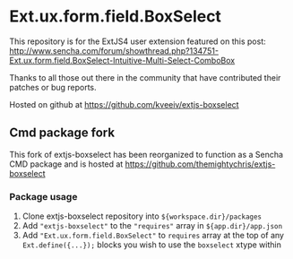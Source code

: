 
# Ext.ux.form.field.BoxSelect

This repository is for the ExtJS4 user extension featured on this post:
http://www.sencha.com/forum/showthread.php?134751-Ext.ux.form.field.BoxSelect-Intuitive-Multi-Select-ComboBox

Thanks to all those out there in the community that have contributed their patches or bug reports.

Hosted on github at https://github.com/kveeiv/extjs-boxselect


## Cmd package fork
This fork of extjs-boxselect has been reorganized to function as a Sencha CMD package and is hosted at https://github.com/themightychris/extjs-boxselect

### Package usage
1.  Clone extjs-boxselect repository into `${workspace.dir}/packages`
2.  Add `"extjs-boxselect"` to the `"requires"` array in `${app.dir}/app.json`
3.  Add `"Ext.ux.form.field.BoxSelect"` to `requires` array at the top of any `Ext.define({...});` blocks you wish to use the `boxselect` xtype within